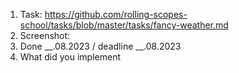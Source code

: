 1. Task: https://github.com/rolling-scopes-school/tasks/blob/master/tasks/fancy-weather.md
2. Screenshot: 
3. Done __.08.2023 / deadline __.08.2023
4. What did you implement
